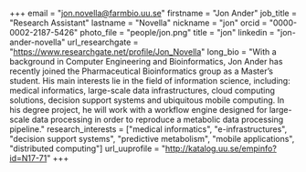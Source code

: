 +++
email = "jon.novella@farmbio.uu.se"
firstname = "Jon Ander"
job_title = "Research Assistant"
lastname = "Novella"
nickname = "jon"
orcid = "0000-0002-2187-5426"
photo_file = "people/jon.png"
title = "jon"
linkedin = "jon-ander-novella"
url_researchgate = "https://www.researchgate.net/profile/Jon_Novella"
long_bio = "With a background in Computer Engineering and Bioinformatics, Jon Ander has recently joined the Pharmaceutical Bioinformatics group as a Master’s student. His main interests lie in the field of information science, including: medical informatics, large-scale data infrastructures, cloud computing solutions, decision support systems and ubiquitous mobile computing. In his degree project, he will work with a workflow engine designed for large-scale data processing in order to reproduce a metabolic data processing pipeline."
research_interests = ["medical informatics", "e-infrastructures", "decision support systems", "predictive metabolism", "mobile applications", "distributed computing"]
url_uuprofile = "http://katalog.uu.se/empinfo?id=N17-71"
+++
